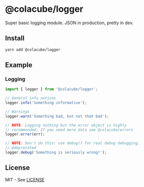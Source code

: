 # @colacube/logger

Super basic logging module. JSON in production, pretty in dev.

## Install

```bash
yarn add @colacube/logger
```

## Example

### Logging

```javascript
import { logger } from '@colacube/logger';

// General info notices
logger.info('Something informative');

// Warnings
logger.warn('Something bad, but not that bad');

// NOTE: Logging nothing but the error object is highly
// recommended. If you need more data see @colacube/errors 
logger.error(err);

// NOTE: Don't do this: use debug() for real debug debugging.
// @deprecated
logger.debug('Something is seriously wrong!');

```

## License

MIT - See [LICENSE](LICENSE.md)
